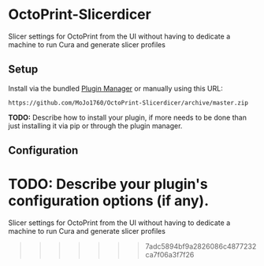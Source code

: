 # OctoPrint-Slicerdicer
Slicer settings for OctoPrint from the UI without having to dedicate a machine to run Cura and generate slicer profiles


## Setup

Install via the bundled [Plugin Manager](https://github.com/foosel/OctoPrint/wiki/Plugin:-Plugin-Manager)
or manually using this URL:

    https://github.com/MoJo1760/OctoPrint-Slicerdicer/archive/master.zip

**TODO:** Describe how to install your plugin, if more needs to be done than just installing it via pip or through
the plugin manager.

## Configuration

**TODO:** Describe your plugin's configuration options (if any).
=======
Slicer settings for OctoPrint from the UI without having to dedicate a machine to run Cura and generate slicer profiles
>>>>>>> 7adc5894bf9a2826086c4877232ca7f06a3f7f26



